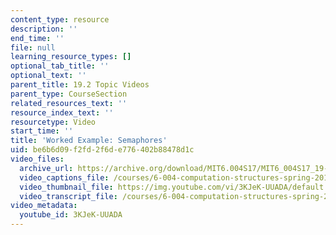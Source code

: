 ```yaml
---
content_type: resource
description: ''
end_time: ''
file: null
learning_resource_types: []
optional_tab_title: ''
optional_text: ''
parent_title: 19.2 Topic Videos
parent_type: CourseSection
related_resources_text: ''
resource_index_text: ''
resourcetype: Video
start_time: ''
title: 'Worked Example: Semaphores'
uid: be6b6d09-f2fd-2f6d-e776-402b88478d1c
video_files:
  archive_url: https://archive.org/download/MIT6.004S17/MIT6_004S17_19-02-06-01_300k.mp4
  video_captions_file: /courses/6-004-computation-structures-spring-2017/23aba544f83d5bb2bb4b4ca4fd9cb028_3KJeK-UUADA.vtt
  video_thumbnail_file: https://img.youtube.com/vi/3KJeK-UUADA/default.jpg
  video_transcript_file: /courses/6-004-computation-structures-spring-2017/3d7749df556d00bc58141d08da564d85_3KJeK-UUADA.pdf
video_metadata:
  youtube_id: 3KJeK-UUADA
---
```

